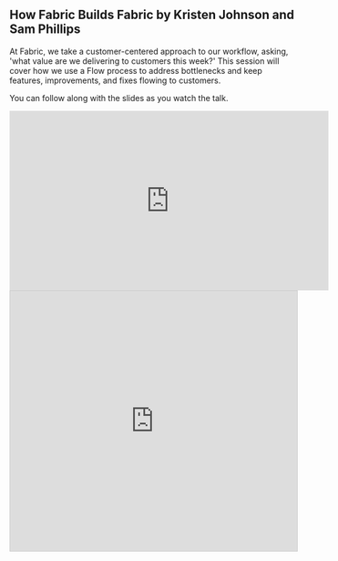 <!--
{
"name" : "how-fabric-builds-fabric",
"version" : "0.0.1",
"title" : "How Fabric Builds Fabric by Kristen Johnson and Sam Phillips",
"description" : "Learn how we use a Flow process to address bottlenecks and keep features, improvements, and fixes flowing to customers.",
"freshnessDate" : 2015-11-01,
"homepage" : "https://dev.twitter.com/flight/2015",
"canonicalSource" : "https://dev.twitter.com/flight/2015",
"license" : "All Rights Reserved"
}
-->


<!-- @section -->

## How Fabric Builds Fabric by Kristen Johnson and Sam Phillips

At Fabric, we take a customer-centered approach to our workflow, asking, 'what value are we delivering to customers this week?' This session will cover how we use a Flow process to address bottlenecks and keep features, improvements, and fixes flowing to customers.

You can follow along with the slides as you watch the talk.

<iframe width="560" height="315" src="https://www.youtube.com/embed/KIS4ySxWQgU" frameborder="0" allowfullscreen></iframe>

<iframe src="https://www.slideshare.net/slideshow/embed_code/key/r7klb7zb4IQF3X" width="560" height="456" frameborder="0" marginwidth="0" marginheight="0" scrolling="no" style="border:1px solid #CCC; border-width:1px; margin-bottom:5px; max-width: 100%;" allowfullscreen> </iframe> <div style="margin-bottom:5px"> 
